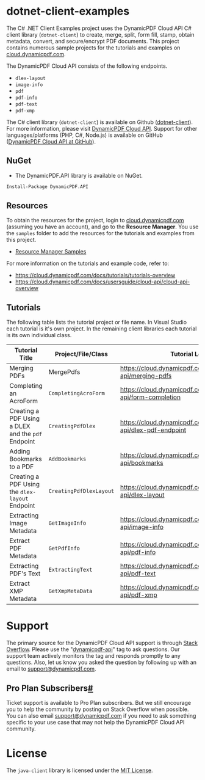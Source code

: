 # dotnet-client-examples

The C# .NET Client Examples project uses the DynamicPDF Cloud API C# client library (`dotnet-client`) to create, merge, split, form fill, stamp, obtain metadata, convert, and secure/encrypt PDF documents. This project contains numerous sample projects for the tutorials and examples on [cloud.dynamicpdf.com](https://github.com/dynamicpdf-api/java-client-examples/blob/main/cloud.dynamicpdf.com).

The DynamicPDF Cloud API consists of the following endpoints.

- `dlex-layout`
- `image-info`
- `pdf`
- `pdf-info`
- `pdf-text`
- `pdf-xmp`

The C# client library (`dotnet-client`) is available on Github ([dotnet-client](https://github.com/dynamicpdf-api/dotnet-client)). For more information, please visit [DynamicPDF Cloud API](https://cloud.dynamicpdf.com/). Support for other languages/platforms (PHP, C#, Node.js) is available on GitHub ([DynamicPDF Cloud API at GitHub](https://github.com/dynamicpdf-api)).

## NuGet

* The DynamicPDF.API library is available on NuGet.

```bash
Install-Package DynamicPDF.API
```

## Resources

To obtain the resources for the project, login to [cloud.dynamicpdf.com](https://cloud.dynamicpdf.com/) (assuming you have an account), and go to the **Resource Manager**. You use the `samples` folder to add the resources for the tutorials and examples from this project.

- [Resource Manager Samples](https://cloud.dynamicpdf.com/docs/usersguide/environment-manager/environment-manager-sample-resources)  

For more information on the tutorials and example code, refer to:

- https://cloud.dynamicpdf.com/docs/tutorials/tutorials-overview
- https://cloud.dynamicpdf.com/docs/usersguide/cloud-api/cloud-api-overview

## **Tutorials**

The following table lists the tutorial project or file name.  In Visual Studio each tutorial is it's own project. In the remaining client libraries each tutorial is its own individual class. 

| Tutorial Title                                     | Project/File/Class      | Tutorial Location                                            |
| -------------------------------------------------- | ----------------------- | ------------------------------------------------------------ |
| Merging PDFs                                       | MergePdfs               | https://cloud.dynamicpdf.com/docs/tutorials/cloud-api/merging-pdfs |
| Completing an AcroForm                             | `CompletingAcroForm`    | https://cloud.dynamicpdf.com/docs/tutorials/cloud-api/form-completion |
| Creating a PDF Using a DLEX and the `pdf` Endpoint | `CreatingPdfDlex`       | https://cloud.dynamicpdf.com/docs/tutorials/cloud-api/dlex-pdf-endpoint |
| Adding Bookmarks to a PDF                          | `AddBookmarks`          | https://cloud.dynamicpdf.com/docs/tutorials/cloud-api/bookmarks |
| Creating a PDF Using the `dlex-layout` Endpoint    | `CreatingPdfDlexLayout` | https://cloud.dynamicpdf.com/docs/tutorials/cloud-api/dlex-layout |
| Extracting Image Metadata                          | `GetImageInfo`          | https://cloud.dynamicpdf.com/docs/tutorials/cloud-api/image-info |
| Extract PDF Metadata                               | `GetPdfInfo`            | https://cloud.dynamicpdf.com/docs/tutorials/cloud-api/pdf-info |
| Extracting PDF's Text                              | `ExtractingText`        | https://cloud.dynamicpdf.com/docs/tutorials/cloud-api/pdf-text |
| Extract XMP Metadata                               | `GetXmpMetaData`        | https://cloud.dynamicpdf.com/docs/tutorials/cloud-api/pdf-xmp |

# Support

The primary source for the DynamicPDF Cloud API support is through [Stack Overflow](https://stackoverflow.com/questions/tagged/dynamicpdf-api). Please use the "[dynamicpdf-api](https://stackoverflow.com/questions/tagged/dynamicpdf-api)" tag to ask questions. Our support team actively monitors the tag and responds promptly to any questions.  Also, let us know you asked the question by following up with an email to [support@dynamicpdf.com](mailto:support@dynamicpdf.com). 

## Pro Plan Subscribers[#](https://cloud.dynamicpdf.com/support#pro-plan-subscribers)

Ticket support is available to Pro Plan subscribers. But we still encourage you to help the community by posting on Stack Overflow when possible. You can also email [support@dynamicpdf.com](mailto:support@dynamicpdf.com) if you need to ask something specific to your use case that may not help the DynamicPDF Cloud API community.

# License

The `java-client` library is licensed under the [MIT License](./LICENSE).

